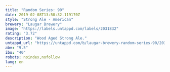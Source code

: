```yaml
---
title: "Random Series: 90"
date: 2019-02-08T13:50:32.119170Z
style: "Strong Ale - American"
brewery: "Laugar Brewery"
image: "https://labels.untappd.com/labels/2031832"
rating: "3.72"
description: "Wood Aged Strong Ale."
untappd_url: "https://untappd.com/b/laugar-brewery-random-series-90/2031832"
abv: "9.5"
ibu: "40"
robots: noindex,nofollow
lang: en
---
```

